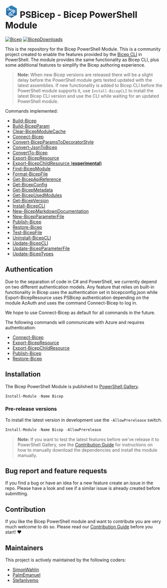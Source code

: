 # ![BicepIcon] PSBicep - Bicep PowerShell Module

[![Bicep]][BicepGallery] [![BicepDownloads]][BicepGallery]

This is the repository for the Bicep PowerShell Module. This is a community project created to enable the features provided by the [Bicep CLI](https://github.com/Azure/bicep) in PowerShell. The module provides the same functionality as Bicep CLI, plus some additional features to simplify the Bicep authoring experience.

>**Note:** When new Bicep versions are released there will be a slight delay before the PowerShell module gets tested updated with the latest assemblies. If new functionality is added to Bicep CLI before the PowerShell module supports it, use `Install-BicepCLI` to install the latest Bicep CLI version and use the CLI while waiting for an updated PowerShell module.

Commands implemented:

- [Build-Bicep](./Docs/Help/Build-Bicep.md)
- [Build-BicepParam](./Docs/Help/Build-BicepParam.md)
- [Clear-BicepModuleCache](./Docs/Help/Clear-BicepModuleCache.md)
- [Connect-Bicep](./Docs/Help/Connect-Bicep.md)
- [Convert-BicepParamsToDecoratorStyle](./Docs/Help/Convert-BicepParamsToDecoratorStyle.md)
- [Convert-JsonToBicep](./Docs/Help/Convert-JsonToBicep.md)
- [ConvertTo-Bicep](./Docs/Help/ConvertTo-Bicep.md)
- [Export-BicepResource](./Docs/Help/Export-BicepResource.md)
- [Export-BicepChildResource (**experimental**)](./Docs/Help/Export-BicepChildResource.md)
- [Find-BicepModule](./Docs/Help/Find-BicepModule.md)
- [Format-BicepFile](./Docs/Help/Format-BicepFile.md)
- [Get-BicepApiReference](./Docs/Help/Get-BicepApiReference.md)
- [Get-BicepConfig](./Docs/Help/Get-BicepConfig.md)
- [Get-BicepMetadata](./Docs/Help/Get-BicepMetadata.md)
- [Get-BicepUsedModules](./Docs/Help/Get-BicepUsedModules.md)
- [Get-BicepVersion](./Docs/Help/Get-BicepVersion.md)
- [Install-BicepCLI](./Docs/Help/Install-BicepCLI.md)
- [New-BicepMarkdownDocumentation](./Docs/Help/New-BicepMarkdownDocumentation.md)
- [New-BicepParameterFile](./Docs/Help/New-BicepParameterFile.md)
- [Publish-Bicep](./Docs/Help/Publish-Bicep.md)
- [Restore-Bicep](./Docs/Help/Restore-Bicep.md)
- [Test-BicepFile](./Docs/Help/Test-BicepFile.md)
- [Uninstall-BicepCLI](./Docs/Help/Uninstall-BicepCLI.md)
- [Update-BicepCLI](./Docs/Help/Update-BicepCLI.md)
- [Update-BicepParameterFile](./Docs/Help/Update-BicepParameterFile.md)
- [Update-BicepTypes](./Docs/Help/Update-BicepTypes.md)

## Authentication

Due to the separation of code in C# and PowerShell, we currently depend on two different authentication models. Any feature that relies on built-in functionality in Bicep uses the authentication set in bicepconfig.json while Export-BicepResource uses PSBicep authentication depending on the module AzAuth and uses the command Connect-Bicep to log in.

We hope to use Connect-Bicep as default for all commands in the future.

The following commands will communicate with Azure and requires authentication:

- [Connect-Bicep](./Docs/Help/Connect-Bicep.md)
- [Export-BicepResource](./Docs/Help/Export-BicepResource.md)
- [Export-BicepChildResource](./Docs/Help/Export-BicepChildResource.md)
- [Publish-Bicep](./Docs/Help/Publish-Bicep.md)
- [Restore-Bicep](./Docs/Help/Restore-Bicep.md)

## Installation

The Bicep PowerShell Module is published to [PowerShell Gallery](https://www.powershellgallery.com/packages/Bicep/).

```powershell
Install-Module -Name Bicep
```

### Pre-release versions

To install the latest version in development use the `-AllowPrerelease` switch.

```powershell
Install-Module -Name Bicep -AllowPrerelease
```

>**Note:** If you want to test the latest features before we've release it to PowerShell Gallery, see the [Contribution Guide](CONTRIBUTING.md) for instructions on how to manually download the dependencies and install the module manually.

## Bug report and feature requests

If you find a bug or have an idea for a new feature create an issue in the repo. Please have a look and see if a similar issue is already created before submitting.

## Contribution

If you like the Bicep PowerShell module and want to contribute you are very much welcome to do so. Please read our [Contribution Guide](CONTRIBUTING.md) before you start! ❤

## Maintainers

This project is actively maintained by the following coders:

- [SimonWahlin](https://github.com/SimonWahlin)
- [PalmEmanuel](https://github.com/PalmEmanuel)
- [StefanIvemo](https://github.com/StefanIvemo)

<!-- References -->
[BicepIcon]: logo/BicePS_40px.png
[Bicep]: https://img.shields.io/badge/Bicep-v2.9.1-blue
[BicepDownloads]: https://img.shields.io/powershellgallery/dt/Bicep
[BicepGallery]: https://www.powershellgallery.com/packages/Bicep/
